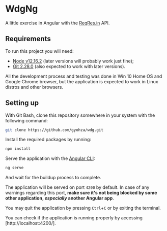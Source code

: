 # WdgNg

A little exercise in Angular with the [ReqRes.in](https://reqres.in/) API.

## Requirements

To run this project you will need:

* [Node v12.16.2](https://nodejs.org/en/blog/release/v12.16.2/) (later versions will probably work just fine);
* [Git 2.28.0](https://git-scm.com/downloads) (also expected to work with later versions).

All the development process and testing was done in Win 10 Home OS and Google Chrome browser, but the application is expected to work in Linux distros and other browsers. 

## Setting up

With Git Bash, clone this repository somewhere in your system with the following command:

```bash
git clone https://github.com/gyohza/wdg.git
```

Install the required packages by running:

```bash
npm install
```

Serve the application with the [Angular CLI](https://cli.angular.io/):

```bash
ng serve
```

And wait for the buildup process to complete.

The application will be served on port `4200` by default. In case of any warnings regarding this port, **make sure it's not being blocked by some other application, _especially_ another Angular app**.

You may quit the application by pressing `Ctrl`+`C` or by exiting the terminal.

You can check if the application is running properly by accessing [http://localhost:4200/].
